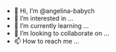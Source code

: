 - 👋 Hi, I’m @angelina-babych
- 👀 I’m interested in ...
- 🌱 I’m currently learning ...
- 💞️ I’m looking to collaborate on ...
- 📫 How to reach me ...

<!---
angelina-babych/angelina-babych is a ✨ special ✨ repository because its `README.md` (this file) appears on your GitHub profile.
You can click the Preview link to take a look at your changes.
--->
